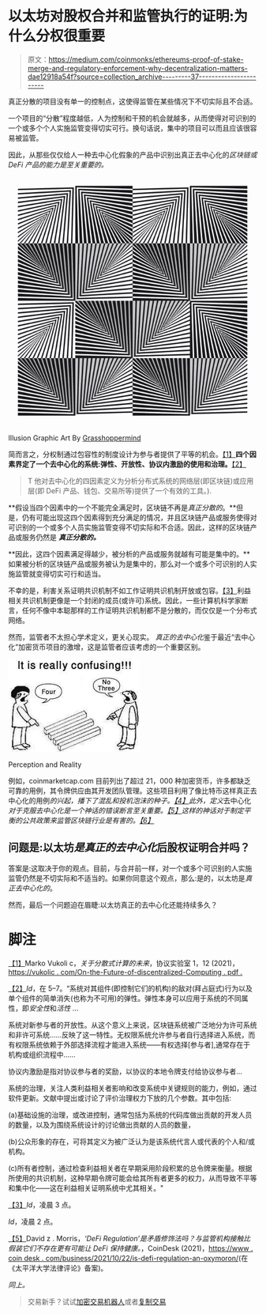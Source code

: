 # 以太坊对股权合并和监管执行的证明:为什么分权很重要

> 原文：<https://medium.com/coinmonks/ethereums-proof-of-stake-merge-and-regulatory-enforcement-why-decentralization-matters-dae12918a54f?source=collection_archive---------37----------------------->

真正分散的项目没有单一的控制点，这使得监管在某些情况下不切实际且不合适。

一个项目的“分散”程度越低，人为控制和干预的机会就越多，从而使得对可识别的一个或多个个人实施监管变得切实可行。换句话说，集中的项目可以而且应该很容易被监管。

因此，从那些仅仅给人一种去中心化假象的产品中识别出真正去中心化的*区块链或 DeFi 产品的能力是至关重要的。*

![](img/dac15b4da81f6c38dc8fa74145c4b9c1.png)

Illusion Graphic Art By [Grasshoppermind](https://grasshoppermind.wordpress.com/2012/05/01/op-art-image-of-the-day-2/)

简而言之，分权制通过包容性的制度设计为参与者提供了平等的机会。[【1】](#_ftn1)**四个因素界定了一个去中心化的系统:弹性、开放性、协议内激励的使用和治理。**[【2】](#_ftn2)

> T 他对去中心化的四因素定义为分析分布式系统的网络层(即区块链)或应用层(即 DeFi 产品、钱包、交易所等)提供了一个有效的工具。).

**假设当四个因素中的一个不能完全满足时，区块链不再是*真正分散的*。**但是，仍有可能出现这四个因素得到充分满足的情况，并且区块链产品或服务使得对可识别的一个或多个人员实施监管变得不切实际和不合适。因此，这样的区块链产品或服务仍然是 ***真正分散的。***

**因此，这四个因素满足得越少，被分析的产品或服务就越有可能是集中的。**如果被分析的区块链产品或服务被认为是集中的，那么对一个或多个可识别的人实施监管就变得切实可行和适当。

不幸的是，利害关系证明共识机制不如工作证明共识机制开放或包容。[【3】](#_ftn3)利益相关共识机制更像是一个封闭的成员(或许可)系统。因此，一些计算机科学家断言，任何不像中本聪那样的工作证明共识机制都不是分散的，而仅仅是一个分布式网络。

然而，监管者不太担心学术定义，更关心现实。 *真正的去中心化*鉴于最近“去中心化”加密货币项目的激增，这是监管者应该考虑的一个重要区别。

![](img/e13f2abdec30fd458fb56c392fb41b47.png)

Perception and Reality

例如，coinmarketcap.com 目前列出了超过 21，000 种加密货币，许多都缺乏可靠的用例，其令牌供应由其开发团队管理。这些项目利用了像比特币这样真正去中心化的用例*的兴起，播下了混乱和投机泡沫的种子。[【4】](#_ftn4)此外，定义*去中心化*对于克服去中心化是一个神话的错误断言至关重要。[【5】](#_ftn5)这样的神话对于制定平衡的公共政策来监管区块链行业是有害的。[【6】](#_ftn6)*

## **问题是:以太坊*是真正的去中心化*后股权证明合并吗？**

答案是:这取决于你的观点。目前，与合并前一样，对一个或多个可识别的人实施监管仍然是不切实际和不适当的。如果你同意这个观点，那么:是的，以太坊是*真正去中心化的*。

然而，最后一个问题迫在眉睫:以太坊真正的去中心化还能持续多久？

# **脚注**

[【1】](#_ftnref1)Marko Vukoli c，*关于分散式计算的未来*，协议实验室 1，12 (2021)，[https://vukolic . com/On-the-Future-of-discentralized-Computing . pdf .](https://vukolic.com/on-the-future-of-decentralized-computing.pdf.)

[【2】](#_ftnref2)*Id*，在 5–7。“系统对其组件(即控制它们的机构)的敌对(拜占庭式)行为以及单个组件的简单消失(也称为不可用)的弹性。弹性本身可以应用于系统的不同属性，即*安全性*和*活性* …

系统对新参与者的开放性。从这个意义上来说，区块链系统被广泛地分为许可系统和非许可系统……反映了这一特性。无权限系统允许参与者自行选择进入系统，而有权限系统依赖于外部选择流程才能进入系统——有权选择[参与者],通常存在于机构或组织流程中……

协议内激励是指对协议参与者的奖励，以协议的本地令牌支付给协议参与者…

系统的治理，关注人类利益相关者影响和改变系统中关键规则的能力，例如，通过软件更新。文献中提出或讨论了评价治理权力下放的几个参数。其中包括:

(a)基础设施的治理，或改进控制，通常包括为系统的代码库做出贡献的开发人员的数量，以及为围绕系统设计的讨论做出贡献的人员的数量，

(b)公众形象的存在，可将其定义为被广泛认为是该系统代言人或代表的个人和/或机构。

(c)所有者控制，通过检查利益相关者在早期采用阶段积累的总令牌来衡量。根据所使用的共识机制，这种早期令牌可能会给其所有者更多的权力，从而导致不平等和集中化——这在利益相关证明系统中尤其相关。"

[【3】](#_ftnref3)*Id*，凌晨 3 点。

*Id*，凌晨 2 点。

[【5】](#_ftnref5)David z . Morris，*‘DeFi Regulation’是矛盾修饰法吗？与监管机构接触比假装它们不存在更有可能让 DeFi 保持健康。*，CoinDesk (2021)，[https://www . coin desk . com/business/2021/10/22/is-defi-regulation-an-oxymoron/](https://www.coindesk.com/business/2021/10/22/is-defi-regulation-an-oxymoron/)(在《太平洋大学法律评论》备案)。

*同上。*

> 交易新手？试试[加密交易机器人](/coinmonks/crypto-trading-bot-c2ffce8acb2a)或者[复制交易](/coinmonks/top-10-crypto-copy-trading-platforms-for-beginners-d0c37c7d698c)